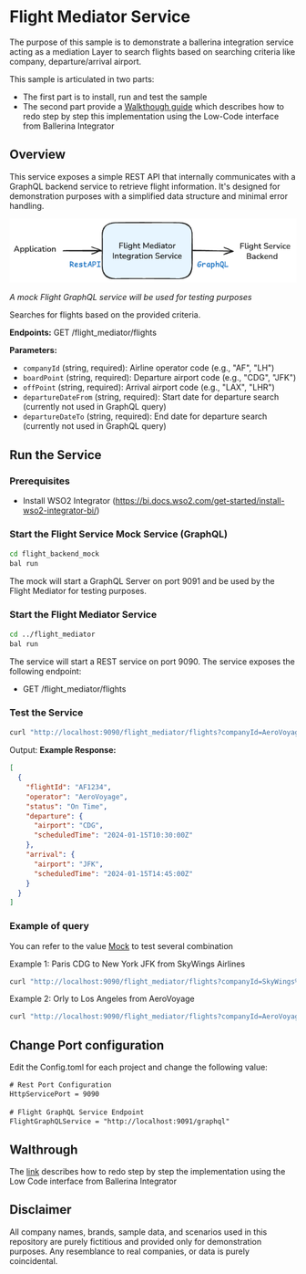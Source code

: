 # Flight Mediator Service

The purpose of this sample is to demonstrate a ballerina integration service acting as a mediation Layer to search flights based on searching criteria like company, departure/arrival airport.

This sample is articulated in two parts:
* The first part is to install, run and test the sample
* The second part provide a [Walkthough guide](./TUTORIAL.md) which describes how to redo step by step this implementation using the Low-Code interface from Ballerina Integrator

## Overview

This service exposes a simple REST API that internally communicates with a GraphQL backend service to retrieve flight information. It's designed for demonstration purposes with a simplified data structure and minimal error handling.

![Overview](./flight_mediator/docs/images/overview.png)

_A mock Flight GraphQL service will be used for testing purposes_

Searches for flights based on the provided criteria.

**Endpoints:**
GET /flight_mediator/flights

**Parameters:**
- `companyId` (string, required): Airline operator code (e.g., "AF", "LH")
- `boardPoint` (string, required): Departure airport code (e.g., "CDG", "JFK")
- `offPoint` (string, required): Arrival airport code (e.g., "LAX", "LHR")
- `departureDateFrom` (string, required): Start date for departure search (currently not used in GraphQL query)
- `departureDateTo` (string, required): End date for departure search (currently not used in GraphQL query)

## Run the Service

### Prerequisites
- Install WSO2 Integrator (https://bi.docs.wso2.com/get-started/install-wso2-integrator-bi/)

### Start the Flight Service Mock Service (GraphQL)
```bash
cd flight_backend_mock
bal run
```

The mock will start a GraphQL Server on port 9091 and be used by the Flight Mediator for testing purposes.

### Start the Flight Mediator Service
```bash
cd ../flight_mediator
bal run
```

The service will start a REST service on port 9090.
The service exposes the following endpoint:
* GET /flight_mediator/flights

### Test the Service
```bash
curl "http://localhost:9090/flight_mediator/flights?companyId=AeroVoyage&boardPoint=ORY&offPoint=LAX&departureDateFrom=2024-01-15&departureDateTo=2024-01-16"
```

Output:
**Example Response:**
```json
[
  {
    "flightId": "AF1234",
    "operator": "AeroVoyage",
    "status": "On Time",
    "departure": {
      "airport": "CDG",
      "scheduledTime": "2024-01-15T10:30:00Z"
    },
    "arrival": {
      "airport": "JFK",
      "scheduledTime": "2024-01-15T14:45:00Z"
    }
  }
]
```

### Example of query

You can refer to the value [Mock](./flight_backend_mock/README.md) to test several combination

Example 1: Paris CDG to New York JFK from SkyWings Airlines
```bash
curl "http://localhost:9090/flight_mediator/flights?companyId=SkyWings%20Airlines&boardPoint=CDG&offPoint=JFK&departureDateFrom=2024-01-15&departureDateTo=2024-01-16"
```
Example 2: Orly to Los Angeles from AeroVoyage
```bash
curl "http://localhost:9090/flight_mediator/flights?companyId=AeroVoyage&boardPoint=ORY&offPoint=LAX&departureDateFrom=2024-01-15&departureDateTo=2024-01-16"
```

## Change Port configuration

Edit the Config.toml for each project and change the following value:
```
# Rest Port Configuration
HttpServicePort = 9090

# Flight GraphQL Service Endpoint
FlightGraphQLService = "http://localhost:9091/graphql"
```

## Walthrough

The [link](./TUTORIAL.md) describes how to redo step by step the implementation using the Low Code interface from Ballerina Integrator

## Disclaimer

All company names, brands, sample data, and scenarios used in this repository are purely fictitious and provided only for demonstration purposes.
Any resemblance to real companies, or data is purely coincidental.